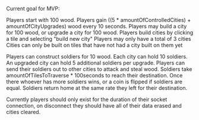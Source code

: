 Current goal for MVP:

Players start with 100 wood. 
Players gain ((5 * amountOfControlledCities) + amountOfCityUpgrades) wood every 10 seconds. 
Players may build a city for 100 wood, or upgrade a city for 100 wood.
Players build cities by clicking a tile and selecting "build new city"
Players may only have a total of 3 cities
Cities can only be built on tiles that have not had a city built on them yet

Players can construct soldiers for 10 wood. 
Each city can hold 10 soldiers.
An upgraded city can hold 5 additional soldiers per upgrade.
Players can send their soldiers out to other cities to attack and steal wood.
Soldiers take amountOfTilesToTraverse * 100seconds to reach their destination.
Once there whoever has more soldiers wins, or a coin is flipped if soldiers are equal.
Soldiers return home at the same rate they left for their destination.

Currently players should only exist for the duration of their socket connection, on disconnect they should have all of their data erased and cities cleared.